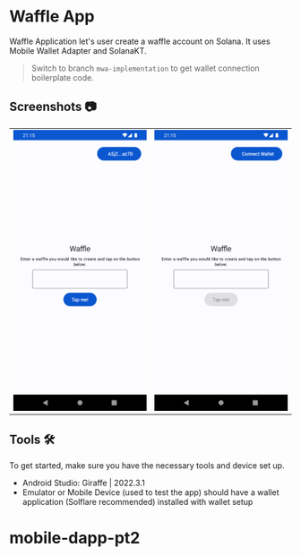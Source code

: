 # Waffle App
Waffle Application let's user create a waffle account on Solana. It uses Mobile Wallet Adapter and SolanaKT.

> Switch to branch `mwa-implementation` to get wallet connection boilerplate code. 

## Screenshots 📷
<table>
  <tbody>
  <tr>
    <td><img src="/images/main.png" alt="Image 1" width="400"></td>
    <td><img src="/images/no_wallet.png" alt="Image 2" width="400"></td>
  </tr>
    </tbody>
</table>

## Tools 🛠️
To get started, make sure you have the necessary tools and device set up.
- Android Studio: Giraffe | 2022.3.1
- Emulator or Mobile Device (used to test the app) should have a wallet application (Solflare recommended) installed with wallet setup

# mobile-dapp-pt2

